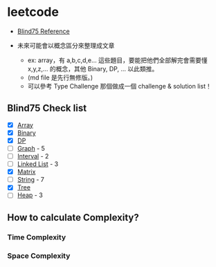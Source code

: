 # leetcode

- [Blind75 Reference](https://leetcode.com/discuss/general-discussion/460599/blind-75-leetcode-questions)

- 未來可能會以概念區分來整理成文章
    - ex: array，有 a,b,c,d,e… 這些題目，要能把他們全部解完會需要懂 x,y,z,… 的概念，其他 Binary, DP, ... 以此類推。
    - (md file 是先行無修版。)
    - 可以參考 Type Challenge 那個做成一個 challenge & solution list！

## Blind75 Check list
- [x] [Array](blind75/array/)
- [x] [Binary](blind75/binary/)
- [x] [DP](blind75/dp/)
- [ ] [Graph](blind75/graph/) - 5
- [ ] [Interval](blind75/interval/) - 2
- [ ] [Linked List](blind75/linked-list/) - 3
- [x] [Matrix](blind75/matrix/)
- [ ] [String](blind75/string/) - 7
- [x] [Tree](blind75/tree/)
- [ ] [Heap](blind75/heap/) - 3

## How to calculate Complexity?

### Time Complexity


### Space Complexity

